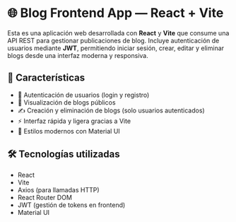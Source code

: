 # 🌐 Blog Frontend App — React + Vite

Esta es una aplicación web desarrollada con **React** y **Vite** que consume una API REST para gestionar publicaciones de blog. Incluye autenticación de usuarios mediante **JWT**, permitiendo iniciar sesión, crear, editar y eliminar blogs desde una interfaz moderna y responsiva.

## 🚀 Características

- 🔐 Autenticación de usuarios (login y registro)
- 📝 Visualización de blogs públicos
- ✍️ Creación y eliminación de blogs (solo usuarios autenticados)
- ⚡ Interfaz rápida y ligera gracias a Vite
- 🎨 Estilos modernos con Material UI

## 🛠️ Tecnologías utilizadas

- React
- Vite
- Axios (para llamadas HTTP)
- React Router DOM
- JWT (gestión de tokens en frontend)
- Material UI
